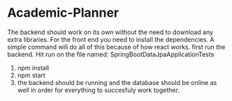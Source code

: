 # Academic-Planner
The backend should work on its own without the need to download any extra libraries.
For the front end you need to install the dependencies. A simple command will do all of this because of how react works.
first run the backend. Hit run on the file named: SpringBootDataJpaApplicationTests
1. npm install
2. npm start
3. the backend should be running and the database should be online as well in order for everything to succesfuly work together.
